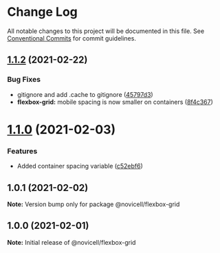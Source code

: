 # Change Log

All notable changes to this project will be documented in this file.
See [Conventional Commits](https://conventionalcommits.org) for commit guidelines.

## [1.1.2](https://github.com/Novicell/frontend-packages/compare/@novicell/flexbox-grid@1.1.0...@novicell/flexbox-grid@1.1.2) (2021-02-22)


### Bug Fixes

* gitignore and add .cache to gitignore ([45797d3](https://github.com/Novicell/frontend-packages/commit/45797d39dc4125bb0ae3665a575fc8400b55ff55))
* **flexbox-grid:** mobile spacing is now smaller on containers ([8f4c367](https://github.com/Novicell/frontend-packages/commit/8f4c367b1aaab3bca271c3cec3bf35efb824c507))






# [1.1.0](https://github.com/Novicell/frontend-packages/compare/@novicell/flexbox-grid@1.0.1...@novicell/flexbox-grid@1.1.0) (2021-02-03)


### Features

* Added container spacing variable ([c52ebf6](https://github.com/Novicell/frontend-packages/commit/c52ebf651062d1444e311b432ae06a066324b15d))





## 1.0.1 (2021-02-02)

**Note:** Version bump only for package @novicell/flexbox-grid





## 1.0.0 (2021-02-01)

**Note:** Initial release of @novicell/flexbox-grid
